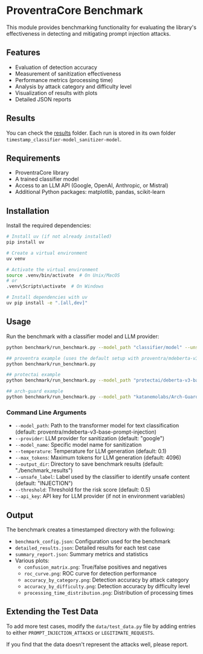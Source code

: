 # ProventraCore Benchmark

This module provides benchmarking functionality for evaluating the library's effectiveness in detecting and mitigating prompt injection attacks.

## Features

- Evaluation of detection accuracy
- Measurement of sanitization effectiveness
- Performance metrics (processing time)
- Analysis by attack category and difficulty level
- Visualization of results with plots
- Detailed JSON reports

## Results

You can check the [results](./results/) folder. Each run is stored in its own folder `timestamp_classifier-model_sanitizer-model`.

## Requirements

- ProventraCore library
- A trained classifier model
- Access to an LLM API (Google, OpenAI, Anthropic, or Mistral)
- Additional Python packages: matplotlib, pandas, scikit-learn

## Installation

Install the required dependencies:

```bash
# Install uv (if not already installed)
pip install uv

# Create a virtual environment
uv venv

# Activate the virtual environment
source .venv/bin/activate  # On Unix/MacOS
# or
.venv\Scripts\activate  # On Windows

# Install dependencies with uv
uv pip install -e ".[all,dev]"
```

## Usage

Run the benchmark with a classifier model and LLM provider:

```bash
python benchmark/run_benchmark.py --model_path "classifier/model" --unsafe_labe "unsafe" --provider "google" --model_name "gemini-2.0-flash"

## proventra example (uses the default setup with proventra/mdeberta-v3-base-prompt-injection classifier and gemini-2.0-flash)
python benchmark/run_benchmark.py

## protectai example
python benchmark/run_benchmark.py --model_path "protectai/deberta-v3-base-prompt-injection-v2" --unsafe_label "INJECTION"   

## arch-guard example
python benchmark/run_benchmark.py --model_path "katanemolabs/Arch-Guard" --unsafe_label "JAILBREAK"
```
  

### Command Line Arguments

- `--model_path`: Path to the transformer model for text classification (default: proventra/mdeberta-v3-base-prompt-injection)
- `--provider`: LLM provider for sanitization (default: "google")
- `--model_name`: Specific model name for sanitization
- `--temperature`: Temperature for LLM generation (default: 0.1)
- `--max_tokens`: Maximum tokens for LLM generation (default: 4096)
- `--output_dir`: Directory to save benchmark results (default: "./benchmark_results")
- `--unsafe_label`: Label used by the classifier to identify unsafe content (default: "INJECTION")
- `--threshold`: Threshold for the risk score (default: 0.5)
- `--api_key`: API key for LLM provider (if not in environment variables)

## Output

The benchmark creates a timestamped directory with the following:

- `benchmark_config.json`: Configuration used for the benchmark
- `detailed_results.json`: Detailed results for each test case
- `summary_report.json`: Summary metrics and statistics
- Various plots:
  - `confusion_matrix.png`: True/false positives and negatives
  - `roc_curve.png`: ROC curve for detection performance
  - `accuracy_by_category.png`: Detection accuracy by attack category
  - `accuracy_by_difficulty.png`: Detection accuracy by difficulty level
  - `processing_time_distribution.png`: Distribution of processing times

## Extending the Test Data

To add more test cases, modify the `data/test_data.py` file by adding entries to either `PROMPT_INJECTION_ATTACKS` or `LEGITIMATE_REQUESTS`.

If you find that the data doesn't represent the attacks well, please report.